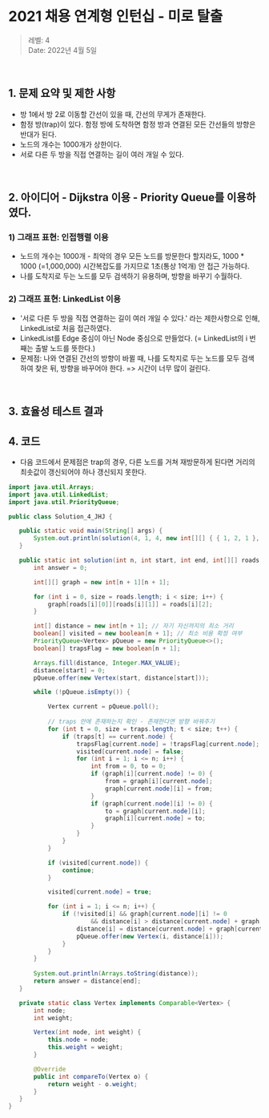# 2021 채용 연계형 인턴십 - 미로 탈출

> 레벨: 4 <br/>
> Date: 2022년 4월 5일 <br/>

</br>

## 1. 문제 요약 및 제한 사항 

- 방 1에서 방 2로 이동할 간선이 있을 때, 간선의 무게가 존재한다.
- 함정 방(trap)이 있다. 함정 방에 도착하면 함정 방과 연결된 모든 간선들의 방향은 반대가 된다.
- 노드의 개수는 1000개가 상한이다. 
- 서로 다른 두 방을 직접 연결하는 길이 여러 개일 수 있다. 
</br>

## 2. 아이디어 - Dijkstra 이용 - Priority Queue를 이용하였다.

### 1) 그래프 표현: 인접행렬 이용
- 노드의 개수는 1000개 - 최악의 경우 모든 노드를 방문한다 할지라도, 1000 * 1000 (=1,000,000) 시간복잡도를 가지므로 1초(통상 1억개) 안 접근 가능하다.
- 나를 도착지로 두는 노드를 모두 검색하기 유용하며, 방향을 바꾸기 수월하다.  

### 2) 그래프 표현: LinkedList 이용 
- '서로 다른 두 방을 직접 연결하는 길이 여러 개일 수 있다.' 라는 제한사항으로 인해, LinkedList로 처음 접근하였다.
- LinkedList를 Edge 중심이 아닌 Node 중심으로 만들었다. (= LinkedList의 i 번째는 출발 노드를 뜻한다.)
- 문제점: 나와 연결된 간선의 방향이 바뀔 때, 나를 도착지로 두는 노드를 모두 검색하여 찾은 뒤, 방향을 바꾸어야 한다. 
  => 시간이 너무 많이 걸린다.

</br>

## 3. 효율성 테스트 결과


## 4. 코드 
- 다음 코드에서 문제점은 trap의 경우, 다른 노드를 거쳐 재방문하게 된다면 거리의 최솟값이 갱신되어야 하나 갱신되지 못한다.

 ```java
 import java.util.Arrays;
import java.util.LinkedList;
import java.util.PriorityQueue;

public class Solution_4_JHJ {

	public static void main(String[] args) {
		System.out.println(solution(4, 1, 4, new int[][] { { 1, 2, 1 }, { 3, 2, 1 }, { 1, 4, 1 } }, new int[] { 2, 3 }));
	}

	public static int solution(int n, int start, int end, int[][] roads, int[] traps) {
		int answer = 0;

		int[][] graph = new int[n + 1][n + 1];

		for (int i = 0, size = roads.length; i < size; i++) {
			graph[roads[i][0]][roads[i][1]] = roads[i][2];
		}

		int[] distance = new int[n + 1]; // 자기 자신까지의 최소 거리
		boolean[] visited = new boolean[n + 1]; // 최소 비용 확정 여부
		PriorityQueue<Vertex> pQueue = new PriorityQueue<>();
		boolean[] trapsFlag = new boolean[n + 1];

		Arrays.fill(distance, Integer.MAX_VALUE);
		distance[start] = 0;
		pQueue.offer(new Vertex(start, distance[start]));

		while (!pQueue.isEmpty()) {

			Vertex current = pQueue.poll();
			
			// traps 안에 존재하는지 확인 - 존재한다면 방향 바꿔주기
			for (int t = 0, size = traps.length; t < size; t++) {
				if (traps[t] == current.node) {
					trapsFlag[current.node] = !trapsFlag[current.node];
					visited[current.node] = false;
					for (int i = 1; i <= n; i++) {
						int from = 0, to = 0;
						if (graph[i][current.node] != 0) {
							from = graph[i][current.node];
							graph[current.node][i] = from;
						}
						if (graph[current.node][i] != 0) {
							to = graph[current.node][i];
							graph[i][current.node] = to;
						}
					}
				}
			}

			if (visited[current.node]) {
				continue;
			}

			visited[current.node] = true;

			for (int i = 1; i <= n; i++) {
				if (!visited[i] && graph[current.node][i] != 0
						&& distance[i] > distance[current.node] + graph[current.node][i]) {
					distance[i] = distance[current.node] + graph[current.node][i];
					pQueue.offer(new Vertex(i, distance[i]));
				}
			}
		}
		
		System.out.println(Arrays.toString(distance));
		return answer = distance[end];
	}

	private static class Vertex implements Comparable<Vertex> {
		int node;
		int weight;

		Vertex(int node, int weight) {
			this.node = node;
			this.weight = weight;
		}

		@Override
		public int compareTo(Vertex o) {
			return weight - o.weight;
		}
	}
}

```
